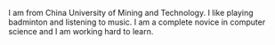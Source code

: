  I am from China University of Mining and Technology. 
 I like playing badminton and listening to music. 
 I am a complete novice in computer science and I am working hard to learn.
